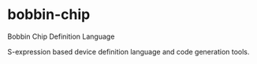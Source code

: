 # bobbin-chip
Bobbin Chip Definition Language

S-expression based device definition language and code generation tools.